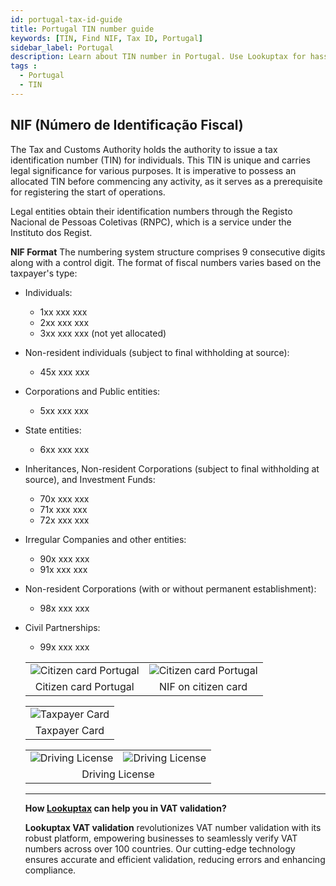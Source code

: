 ```yaml
---
id: portugal-tax-id-guide
title: Portugal TIN number guide
keywords: [TIN, Find NIF, Tax ID, Portugal]
sidebar_label: Portugal
description: Learn about TIN number in Portugal. Use Lookuptax for hassle-free tax id validation in Portugal and other 100+ countries
tags : 
  - Portugal
  - TIN
---
```


## NIF (Número de Identificação Fiscal)
The Tax and Customs Authority holds the authority to issue a tax identification number (TIN) for individuals. This TIN is unique and carries legal significance for various purposes. It is imperative to possess an allocated TIN before commencing any activity, as it serves as a prerequisite for registering the start of operations.

Legal entities obtain their identification numbers through the Registo Nacional de Pessoas Coletivas (RNPC), which is a service under the Instituto dos Regist.


**NIF Format**
The numbering system structure comprises 9 consecutive digits along with a control digit. The format of fiscal numbers varies based on the taxpayer's type:

- Individuals:
  - 1xx xxx xxx
  - 2xx xxx xxx
  - 3xx xxx xxx (not yet allocated)

- Non-resident individuals (subject to final withholding at source):
  - 45x xxx xxx

- Corporations and Public entities:
  - 5xx xxx xxx

- State entities:
  - 6xx xxx xxx

- Inheritances, Non-resident Corporations (subject to final withholding at source), and Investment Funds:
  - 70x xxx xxx
  - 71x xxx xxx
  - 72x xxx xxx

- Irregular Companies and other entities:
  - 90x xxx xxx
  - 91x xxx xxx

- Non-resident Corporations (with or without permanent establishment):
  - 98x xxx xxx

- Civil Partnerships:
  - 99x xxx xxx


  <table align="center" border="0px" border-color="#dedede"><tr><td>
  <img src="/docs/img/taxid/citizen-card-protugal-front.PNG" alt="Citizen card Portugal"  title="Citizen card Portugal"/>
  </td><td>
  <img src="/docs/img/taxid/citizen-card-protugal-back.PNG" alt="Citizen card Portugal"  title="Citizen card Portugal"/>
  </td></tr>
  <tr><td align="center">Citizen card Portugal</td><td align="center">NIF on citizen card</td></tr>
</table>

<table align="center" border="0px" border-color="#dedede"><tr><td>
  <img src="/docs/img/taxid/tax-payer-card-portugal.PNG" alt="Taxpayer Card" title="Taxpayer Card"/>
  </td></tr>
  <tr><td align="center">Taxpayer Card</td></tr>
</table>

<table align="center" border="0px" border-color="#dedede"><tr><td>
  <img src="/docs/img/taxid/dl-portugal.PNG" alt="Driving License"  title="Driving License"/>
  </td><td>
  <img src="/docs/img/taxid/dl-portugal-back.PNG" alt="Driving License"  title="Driving License"/>
  </td></tr>
  <tr><td align="center" colspan='2'>Driving License</td></tr>
</table>

----
**How [Lookuptax](https://lookuptax.com/) can help you in VAT validation?**

**Lookuptax VAT validation** revolutionizes VAT number validation with its robust platform, empowering businesses to seamlessly verify VAT numbers across over 100 countries. Our cutting-edge technology ensures accurate and efficient validation, reducing errors and enhancing compliance.